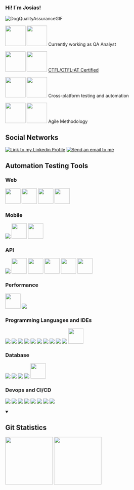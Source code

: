 ### Hi! I´m Josias!
![DogQualityAssuranceGIF](https://user-images.githubusercontent.com/79258697/183077460-b4fa6a9b-1db6-452a-abf2-7f6f9ddfcf09.gif)
<p align="left">
  <img height="64px" src="https://github.com/josiasvfigueredo1985/src/blob/main/qa.ico">
<img height="64px" src="https://github.com/josiasvfigueredo1985/src/blob/main/quality.ico">
Currently working as QA Analyst
<p/>

<p align="left">
  <img height="64px" src="https://github.com/josiasvfigueredo1985/src/blob/main/ctfl.ico">
<img height="64px" src="https://github.com/josiasvfigueredo1985/src/blob/main/ctfl-at.ico">
<a href="https://bcr.bstqb.org.br/cert?field_certificado_nome_value=Josias+Valentim+de+Figueredo&field_certificado_numero_value=+21-CTFL-AT-11239-BR">CTFL/CTFL-AT Certified</a>
<p/>
<p align="left">
  <img height="64px" src="https://github.com/josiasvfigueredo1985/src/blob/main/cross-platform.ico">
<img height="64px" src="https://github.com/josiasvfigueredo1985/src/blob/main/api-testing.ico">
Cross-platform testing and automation
<p/>

<p align="left">
  <img height="64px" src="https://github.com/josiasvfigueredo1985/src/blob/main/agile.ico">
<img height="64px" src="https://github.com/josiasvfigueredo1985/src/blob/main/scrum.ico">
Agile Methodology
<p/>

<h2>Social Networks</h2>
<p align="left">
  <a href="https://www.linkedin.com/in/josias-valentim-de-figueredo-0347455b/" target="_blank"><img
      src="https://img.shields.io/badge/-LinkedIn-%230077B5?style=for-the-badge&logo=linkedin&logoColor=white" alt="Link to my Linkedin Profile"
      target="_blank" rel="noopener noreferrer"></a>
  <a href="mailto:josiasvfigueredo@gmail.com"><img
      src="https://img.shields.io/badge/-Gmail-%23333?style=for-the-badge&logo=gmail&logoColor=white" target="_blank" alt= "Send an email to me"
      rel="noopener noreferrer"></a>
</p>
<h2>Automation Testing Tools</h2>
<h3>Web</h3>
<p align="left">
    <img height="48px" src="https://github.com/josiasvfigueredo1985/src/blob/main/selenium.ico" >
    <img height="48px" src="https://github.com/josiasvfigueredo1985/src/blob/main/cypress.ico" >
    <img height="48px" src="https://github.com/josiasvfigueredo1985/src/blob/main/webdio.ico" >
    <img height="48px" src="https://github.com/josiasvfigueredo1985/src/blob/main/robot.ico" >
</p>
<h3>Mobile</h3>
<p align="left">
    <img src="https://skillicons.dev/icons?i=androidstudio" >
    <img height="48px" src="https://github.com/josiasvfigueredo1985/src/blob/main/robot.ico" >
    <img height="48px" src="https://github.com/josiasvfigueredo1985/src/blob/main/appium.ico" >
</p>
<h3>API</h3>
<p align="left">
    <img src="https://skillicons.dev/icons?i=postman" >
    <img height="48px" src="https://github.com/josiasvfigueredo1985/src/blob/main/jmeter.ico" >
    <img height="48px" src="https://github.com/josiasvfigueredo1985/src/blob/main/restsharp.ico" >
    <img height="48px" src="https://github.com/josiasvfigueredo1985/src/blob/main/restassured.ico" >
    <img height="48px" src="https://github.com/josiasvfigueredo1985/src/blob/main/karate-dsl.ico" >
    <img height="48px" src="https://github.com/josiasvfigueredo1985/src/blob/main/robot.ico" >
</p>
<h3>Performance</h3>
<p align="left">
    <img height="48px" src="https://github.com/josiasvfigueredo1985/src/blob/main/jmeter.ico" >
    <img src="https://skillicons.dev/icons?i=grafana" >
</p>
<h3>Programming Languages and IDEs</h3>
<p align="left">
    <img src="https://skillicons.dev/icons?i=cs" >
    <img src="https://skillicons.dev/icons?i=dotnet" >
    <img src="https://skillicons.dev/icons?i=java" >
    <img src="https://skillicons.dev/icons?i=js" >
    <img src="https://skillicons.dev/icons?i=py" >
    <img src="https://skillicons.dev/icons?i=ts" >
    <img src="https://skillicons.dev/icons?i=vscode" >
    <img src="https://skillicons.dev/icons?i=visualstudio" >
    <img src="https://skillicons.dev/icons?i=eclipse" >
    <img src="https://skillicons.dev/icons?i=idea" >
    <img height="48px" src="https://github.com/josiasvfigueredo1985/src/blob/main/pycharm.ico" >
</p>
<h3>Database</h3>
<p align="left">
    <img src="https://skillicons.dev/icons?i=sqlite" >
    <img src="https://skillicons.dev/icons?i=postgres" >
    <img src="https://skillicons.dev/icons?i=mysql" >
    <img src="https://skillicons.dev/icons?i=dynamodb" >
    <img height="48px" src="https://github.com/josiasvfigueredo1985/src/blob/main/mssql.ico" >
</p>
<h3>Devops and CI/CD</h3>
<p align="left">
    <img src="https://skillicons.dev/icons?i=git" >
    <img src="https://skillicons.dev/icons?i=github" >
    <img src="https://skillicons.dev/icons?i=githubactions" >
    <img src="https://skillicons.dev/icons?i=gitlab" >
    <img src="https://skillicons.dev/icons?i=azure" >
    <img src="https://skillicons.dev/icons?i=aws" >
    <img src="https://skillicons.dev/icons?i=jenkins" >
    <img src="https://skillicons.dev/icons?i=docker" >
</p>
<details open="true">
  <summary><b> &nbsp;<h2>Git Statistics</h2></b></summary>
  <img height="150px" src="https://github-readme-stats.vercel.app/api?username=josiasvfigueredo1985&show_icons=true&theme=highcontrast"/>
  <img height="150px" src="https://github-readme-stats.vercel.app/api/top-langs/?username=josiasvfigueredo1985&hide=html&layout=compact&theme=highcontrast"/>
</details>
